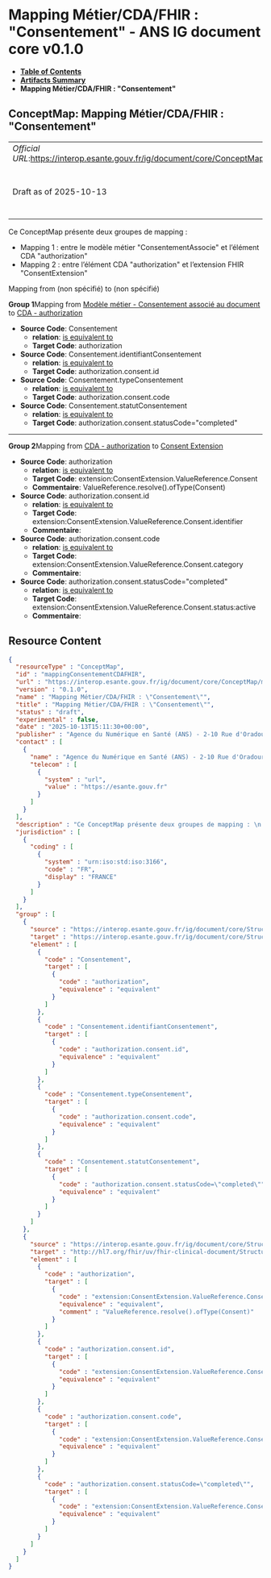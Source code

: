 # Mapping Métier/CDA/FHIR : "Consentement" - ANS IG document core v0.1.0

* [**Table of Contents**](toc.md)
* [**Artifacts Summary**](artifacts.md)
* **Mapping Métier/CDA/FHIR : "Consentement"**

## ConceptMap: Mapping Métier/CDA/FHIR : "Consentement" 

| | |
| :--- | :--- |
| *Official URL*:https://interop.esante.gouv.fr/ig/document/core/ConceptMap/mappingConsentementCDAFHIR | *Version*:0.1.0 |
| Draft as of 2025-10-13 | *Computable Name*:Mapping Métier/CDA/FHIR : "Consentement" |

 
Ce ConceptMap présente deux groupes de mapping : 
* Mapping 1 : entre le modèle métier "ConsentementAssocie" et l’élément CDA "authorization"
* Mapping 2 : entre l’élément CDA "authorization" et l’extension FHIR "ConsentExtension"
 

Mapping from (non spécifié) to (non spécifié)

**Group 1**Mapping from [Modèle métier - Consentement associé au document](StructureDefinition-Consentement.md) to [CDA - authorization](StructureDefinition-fr-core-authorization.md)

* **Source Code**: Consentement
  * **relation**: [is equivalent to](http://hl7.org/fhir/R5/codesystem-concept-map-relationship.html#equivalent)
  * **Target Code**: authorization
* **Source Code**: Consentement.identifiantConsentement
  * **relation**: [is equivalent to](http://hl7.org/fhir/R5/codesystem-concept-map-relationship.html#equivalent)
  * **Target Code**: authorization.consent.id
* **Source Code**: Consentement.typeConsentement
  * **relation**: [is equivalent to](http://hl7.org/fhir/R5/codesystem-concept-map-relationship.html#equivalent)
  * **Target Code**: authorization.consent.code
* **Source Code**: Consentement.statutConsentement
  * **relation**: [is equivalent to](http://hl7.org/fhir/R5/codesystem-concept-map-relationship.html#equivalent)
  * **Target Code**: authorization.consent.statusCode="completed"

-------

**Group 2**Mapping from [CDA - authorization](StructureDefinition-fr-core-authorization.md) to [Consent Extension](http://hl7.org/fhir/uv/fhir-clinical-document/2024Sep/StructureDefinition-consent-extension.html)

* **Source Code**: authorization
  * **relation**: [is equivalent to](http://hl7.org/fhir/R5/codesystem-concept-map-relationship.html#equivalent)
  * **Target Code**: extension:ConsentExtension.ValueReference.Consent
  * **Commentaire**: ValueReference.resolve().ofType(Consent)
* **Source Code**: authorization.consent.id
  * **relation**: [is equivalent to](http://hl7.org/fhir/R5/codesystem-concept-map-relationship.html#equivalent)
  * **Target Code**: extension:ConsentExtension.ValueReference.Consent.identifier
  * **Commentaire**: 
* **Source Code**: authorization.consent.code
  * **relation**: [is equivalent to](http://hl7.org/fhir/R5/codesystem-concept-map-relationship.html#equivalent)
  * **Target Code**: extension:ConsentExtension.ValueReference.Consent.category
  * **Commentaire**: 
* **Source Code**: authorization.consent.statusCode="completed"
  * **relation**: [is equivalent to](http://hl7.org/fhir/R5/codesystem-concept-map-relationship.html#equivalent)
  * **Target Code**: extension:ConsentExtension.ValueReference.Consent.status:active
  * **Commentaire**: 



## Resource Content

```json
{
  "resourceType" : "ConceptMap",
  "id" : "mappingConsentementCDAFHIR",
  "url" : "https://interop.esante.gouv.fr/ig/document/core/ConceptMap/mappingConsentementCDAFHIR",
  "version" : "0.1.0",
  "name" : "Mapping Métier/CDA/FHIR : \"Consentement\"",
  "title" : "Mapping Métier/CDA/FHIR : \"Consentement\"",
  "status" : "draft",
  "experimental" : false,
  "date" : "2025-10-13T15:11:30+00:00",
  "publisher" : "Agence du Numérique en Santé (ANS) - 2-10 Rue d'Oradour-sur-Glane, 75015 Paris",
  "contact" : [
    {
      "name" : "Agence du Numérique en Santé (ANS) - 2-10 Rue d'Oradour-sur-Glane, 75015 Paris",
      "telecom" : [
        {
          "system" : "url",
          "value" : "https://esante.gouv.fr"
        }
      ]
    }
  ],
  "description" : "Ce ConceptMap présente deux groupes de mapping : \n - Mapping 1 : entre le modèle métier \\\"ConsentementAssocie\\\" et l'élément CDA \\\"authorization\\\"\n - Mapping 2 : entre l'élément CDA \\\"authorization\\\" et l'extension FHIR \\\"ConsentExtension\\\" ",
  "jurisdiction" : [
    {
      "coding" : [
        {
          "system" : "urn:iso:std:iso:3166",
          "code" : "FR",
          "display" : "FRANCE"
        }
      ]
    }
  ],
  "group" : [
    {
      "source" : "https://interop.esante.gouv.fr/ig/document/core/StructureDefinition/Consentement",
      "target" : "https://interop.esante.gouv.fr/ig/document/core/StructureDefinition/fr-core-authorization",
      "element" : [
        {
          "code" : "Consentement",
          "target" : [
            {
              "code" : "authorization",
              "equivalence" : "equivalent"
            }
          ]
        },
        {
          "code" : "Consentement.identifiantConsentement",
          "target" : [
            {
              "code" : "authorization.consent.id",
              "equivalence" : "equivalent"
            }
          ]
        },
        {
          "code" : "Consentement.typeConsentement",
          "target" : [
            {
              "code" : "authorization.consent.code",
              "equivalence" : "equivalent"
            }
          ]
        },
        {
          "code" : "Consentement.statutConsentement",
          "target" : [
            {
              "code" : "authorization.consent.statusCode=\"completed\"",
              "equivalence" : "equivalent"
            }
          ]
        }
      ]
    },
    {
      "source" : "https://interop.esante.gouv.fr/ig/document/core/StructureDefinition/fr-core-authorization",
      "target" : "http://hl7.org/fhir/uv/fhir-clinical-document/StructureDefinition/consent-extension",
      "element" : [
        {
          "code" : "authorization",
          "target" : [
            {
              "code" : "extension:ConsentExtension.ValueReference.Consent",
              "equivalence" : "equivalent",
              "comment" : "ValueReference.resolve().ofType(Consent)"
            }
          ]
        },
        {
          "code" : "authorization.consent.id",
          "target" : [
            {
              "code" : "extension:ConsentExtension.ValueReference.Consent.identifier",
              "equivalence" : "equivalent"
            }
          ]
        },
        {
          "code" : "authorization.consent.code",
          "target" : [
            {
              "code" : "extension:ConsentExtension.ValueReference.Consent.category",
              "equivalence" : "equivalent"
            }
          ]
        },
        {
          "code" : "authorization.consent.statusCode=\"completed\"",
          "target" : [
            {
              "code" : "extension:ConsentExtension.ValueReference.Consent.status:active",
              "equivalence" : "equivalent"
            }
          ]
        }
      ]
    }
  ]
}

```
